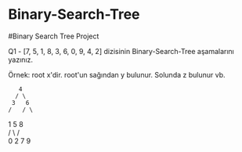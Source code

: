 # Binary-Search-Tree



#Binary Search Tree Project

Q1 - [7, 5, 1, 8, 3, 6, 0, 9, 4, 2] dizisinin Binary-Search-Tree aşamalarını yazınız.

Örnek: root x'dir. root'un sağından y bulunur. Solunda z bulunur vb.

       4  
      / \
     3   6
    /   / \
   1   5   8   
  / \     / \
 0   2   7   9
